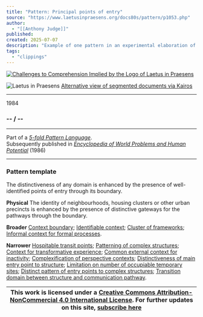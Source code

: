 ```yaml
---
title: "Pattern: Principal points of entry"
source: "https://www.laetusinpraesens.org/docs80s/pattern/p1053.php"
author:
  - "[[Anthony Judge]]"
published:
created: 2025-07-07
description: "Example of one pattern in an experimental elaboration of a 5-fold pattern language. This explores the parallel between patterns at the physical level, the social level, the conceptual level, and the psychic level in the light of an underlying template based on the insights of Christopher Alexander"
tags:
  - "clippings"
---
```

[![Challenges to Comprehension Implied by the Logo
of Laetus in Praesens](https://www.laetusinpraesens.org/common/images/achngcol.jpg "Challenges to Comprehension Implied by the Logo
of Laetus in Praesens")](https://www.laetusinpraesens.org/context/logo_laetus.php)

![Laetus in Praesens](https://www.laetusinpraesens.org/common/images/laetus_title2.png) [Alternative view of segmented documents via Kairos](https://kairos.laetusinpraesens.org/p1053_8_pat_h_1)

---

1984

### \-- / --

---

Part of a *[5-fold Pattern Language](https://www.laetusinpraesens.org/docs80s/84patlan.php)*.  
Subsequently published in *[Encyclopedia of World Problems and Human Potential](https://www.un-intelligible.org/projects/homeency.php)* (1986)

---

### Pattern template

The distinctiveness of any domain is enhanced by the presence of well-identified points of entry through its boundary.

**Physical** The identity of neighbourhoods, housing clusters or other urban precincts is enhanced by the presence of distinctive gateways for the pathways through the boundary.

**Broader** [Context boundary](https://www.laetusinpraesens.org/docs80s/pattern/p1015.php); [Identifiable context](https://www.laetusinpraesens.org/docs80s/pattern/p1014.php); [Cluster of frameworks](https://www.laetusinpraesens.org/docs80s/pattern/p1037.php); [Informal context for formal processes](https://www.laetusinpraesens.org/docs80s/pattern/p1041.php).

**Narrower** [Hospitable transit points](https://www.laetusinpraesens.org/docs80s/pattern/p1092.php); [Patterning of complex structures](https://www.laetusinpraesens.org/docs80s/pattern/p1098.php); [Context for transformative experience](https://www.laetusinpraesens.org/docs80s/pattern/p1066.php); [Common external context for inactivity](https://www.laetusinpraesens.org/docs80s/pattern/p1069.php); [Complexification of perspective contexts](https://www.laetusinpraesens.org/docs80s/pattern/p1095.php); [Distinctiveness of main entry point to structure](https://www.laetusinpraesens.org/docs80s/pattern/p1110.php); [Limitation on number of occupiable temporary sites](https://www.laetusinpraesens.org/docs80s/pattern/p1103.php); [Distinct pattern of entry points to complex structures](https://www.laetusinpraesens.org/docs80s/pattern/p1102.php); [Transition domain between structure and communication pathway](https://www.laetusinpraesens.org/docs80s/pattern/p1112.php).

| This work is licensed under a [Creative Commons Attribution-NonCommercial 4.0 International License](http://creativecommons.org/licenses/by-nc/4.0/).  For further updates on this site, [subscribe here](https://laetusinpraesens.us19.list-manage.com/subscribe/post?u=1b1bc3aae057999099ff24455&id=4c64c53b45) |
| --- |